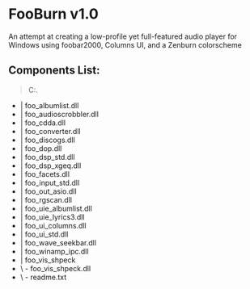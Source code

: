 FooBurn v1.0
=============
An attempt at creating a low-profile yet full-featured audio player for Windows using foobar2000, Columns UI, and a Zenburn colorscheme

Components List:
----------------
>C:.
- | foo_albumlist.dll
- | foo_audioscrobbler.dll
- | foo_cdda.dll
- | foo_converter.dll
- | foo_discogs.dll
- | foo_dop.dll
- | foo_dsp_std.dll
- | foo_dsp_xgeq.dll
- | foo_facets.dll
- | foo_input_std.dll
- | foo_out_asio.dll
- | foo_rgscan.dll
- | foo_uie_albumlist.dll
- | foo_uie_lyrics3.dll
- | foo_ui_columns.dll
- | foo_ui_std.dll
- | foo_wave_seekbar.dll
- | foo_winamp_ipc.dll
- | foo_vis_shpeck
- \ - foo_vis_shpeck.dll
- \ - readme.txt
